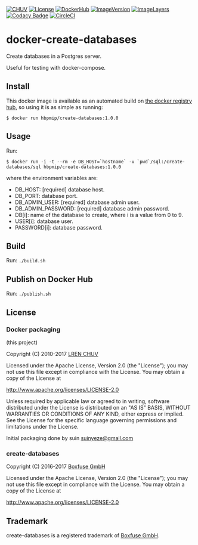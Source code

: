 [![CHUV](https://img.shields.io/badge/CHUV-LREN-AF4C64.svg)](https://www.unil.ch/lren/en/home.html) [![License](https://img.shields.io/badge/license-Apache--2.0-blue.svg)](https://github.com/LREN-CHUV/docker-create-databases/blob/master/LICENSE) [![DockerHub](https://img.shields.io/badge/docker-hbpmip%2Fcreate-databases-008bb8.svg)](https://hub.docker.com/r/hbpmip/create-databases/) [![ImageVersion](https://images.microbadger.com/badges/version/hbpmip/create-databases.svg)](https://hub.docker.com/r/hbpmip/create-databases/tags "hbpmip/create-databases image tags") [![ImageLayers](https://images.microbadger.com/badges/image/hbpmip/create-databases.svg)](https://microbadger.com/#/images/hbpmip/create-databases "hbpmip/create-databases on microbadger") [![Codacy Badge](https://api.codacy.com/project/badge/Grade/14600d91ae4244e3b8ce1d659be66e52)](https://www.codacy.com/app/hbp-mip/docker-create-databases?utm_source=github.com&amp;utm_medium=referral&amp;utm_content=LREN-CHUV/docker-create-databases&amp;utm_campaign=Badge_Grade) [![CircleCI](https://circleci.com/gh/LREN-CHUV/docker-create-databases/tree/master.svg?style=svg)](https://circleci.com/gh/LREN-CHUV/docker-create-databases/tree/master)


# docker-create-databases

Create databases in a Postgres server.

Useful for testing with docker-compose.

## Install

This docker image is available as an automated build on [the docker registry hub](https://registry.hub.docker.com/u/hbpmip/create-databases/), so using it is as simple as running:


```console
$ docker run hbpmip/create-databases:1.0.0
```

## Usage

Run:
```console
$ docker run -i -t --rm -e DB_HOST=`hostname` -v `pwd`/sql:/create-databases/sql hbpmip/create-databases:1.0.0
```

where the environment variables are:

* DB_HOST: [required] database host.
* DB_PORT: database port.
* DB_ADMIN_USER: [required] database admin user.
* DB_ADMIN_PASSWORD: [required] database admin password.
* DB[i]: name of the database to create, where i is a value from 0 to 9.
* USER[i]: database user.
* PASSWORD[i]: database password.

## Build

Run: `./build.sh`

## Publish on Docker Hub

Run: `./publish.sh`

## License

### Docker packaging

(this project)

Copyright (C) 2010-2017 [LREN CHUV](https://www.unil.ch/lren/en/home.html)

Licensed under the Apache License, Version 2.0 (the "License");
you may not use this file except in compliance with the License.
You may obtain a copy of the License at

http://www.apache.org/licenses/LICENSE-2.0

Unless required by applicable law or agreed to in writing, software
distributed under the License is distributed on an "AS IS" BASIS,
WITHOUT WARRANTIES OR CONDITIONS OF ANY KIND, either express or implied.
See the License for the specific language governing permissions and
limitations under the License.

Initial packaging done by suin <suinyeze@gmail.com>

### create-databases

Copyright (C) 2016-2017 [Boxfuse GmbH](https://boxfuse.com)

Licensed under the Apache License, Version 2.0 (the "License");
you may not use this file except in compliance with the License.
You may obtain a copy of the License at

http://www.apache.org/licenses/LICENSE-2.0

## Trademark
create-databases is a registered trademark of [Boxfuse GmbH](https://boxfuse.com).
